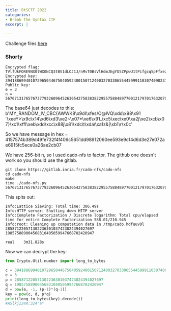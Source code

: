 ```yaml
---
title: BtSCTF 2022
categories:
- Break The Syntax CTF
excerpt: |
  
---
```


Challenge files [here](https://github.com/Connor-McCartney/CTF-files/tree/main/BtSCTF-2022)

### Shorty

```
Encrypted flag: TVlfUkFORE9NX0lWX0NCQ3tBV1dLOJ1J/nMvT0BsVlHdmJEgYO5ZPpwU1tPifgcq5pFfxezgomriywd9wf9J693MiGqB3AnaXKF6JnyxDQw=
Encrypted key: 39418869940107296504467504059240015071240032703306554459991103074090231844776
Public key:
e = 3
n = 56767131765767377932609645263054275838382295575884897700121797017632070969059
```

The base64 just decodes to this: <br>
b'MY_RANDOM_IV_CBC{AWWK8\x9dI\xfes/O@lVQ\xdd\x98\x91 `\xeeY>\x9c\x14\xd6\xd3\xe2~\x07*\xe6\x91_\xc5\xec\xe0\xa2j\xe2\xcb\x07}\xc1\xffI\xeb\xdd\xcc\x88j\x81\xdc\t\xda\\\xa1z&|\xb1\r\x0c'

So we have message in hex = 4157574b389d49fe732f4f406c5651dd98912060ee593e9c14d6d3e27e072ae6915fc5ece0a26ae2cb07 <br>

We have 256-bit n, so I used cado-nfs to factor. The github one doesn't work so you should use the gitlab.

```
git clone https://gitlab.inria.fr/cado-nfs/cado-nfs
cd cado-nfs
make
time ./cado-nfs.py 56767131765767377932609645263054275838382295575884897700121797017632070969059
```

This spits out:

```
Info:Lattice Sieving: Total time: 306.49s
Info:HTTP server: Shutting down HTTP server
Info:Complete Factorization / Discrete logarithm: Total cpu/elapsed time for entire Complete Factorization 588.01/210.945
Info:root: Cleaning up computation data in /tmp/cado.hdfuuv0l
285871220571302236301037423024394027697 198575889004568310405059947668702420947

real    3m31.828s
```

Now we can decrypt the key:

```python
from Crypto.Util.number import long_to_bytes

c = 39418869940107296504467504059240015071240032703306554459991103074090231844776
e = 3
p = 285871220571302236301037423024394027697
q = 198575889004568310405059947668702420947
d = pow(e, -1, (p-1)*(q-1))
key = pow(c, d, p*q)
print(long_to_bytes(key).decode())
#ASlkj234A:324'a*
```
